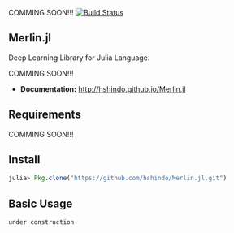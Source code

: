 COMMING SOON!!!
[![Build Status](https://travis-ci.org/hshindo/Merlin.jl.svg?branch=master)](https://travis-ci.org/hshindo/Merlin.jl)

## Merlin.jl
Deep Learning Library for Julia Language.

COMMING SOON!!!
- **Documentation:** <http://hshindo.github.io/Merlin.jl>

## Requirements
COMMING SOON!!!

## Install
```julia
julia> Pkg.clone("https://github.com/hshindo/Merlin.jl.git")
```

## Basic Usage
```julia
under construction
```
